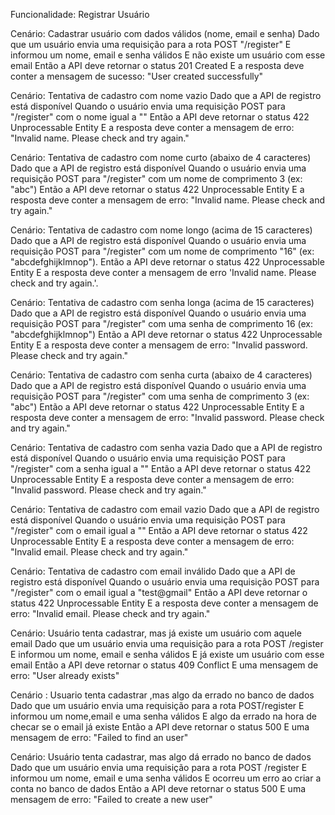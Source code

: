 Funcionalidade: Registrar Usuário

Cenário: Cadastrar usuário com dados válidos (nome, email e senha)
  Dado que um usuário envia uma requisição para a rota POST "/register"
  E informou um nome, email e senha válidos
  E não existe um usuário com esse email
  Então a API deve retornar o status 201 Created
  E a resposta deve conter a mensagem de sucesso: "User created successfully"


Cenário: Tentativa de cadastro com nome vazio
  Dado que a API de registro está disponível
  Quando o usuário envia uma requisição POST para "/register" com o nome igual a ""
  Então a API deve retornar o status 422 Unprocessable Entity
  E a resposta deve conter a mensagem de erro: "Invalid name. Please check and try again."


Cenário: Tentativa de cadastro com nome curto (abaixo de 4 caracteres)
  Dado que a API de registro está disponível
  Quando o usuário envia uma requisição POST para "/register" com um nome de comprimento 3 (ex: "abc")
  Então a API deve retornar o status 422 Unprocessable Entity
  E a resposta deve conter a mensagem de erro: "Invalid name. Please check and try again."


Cenário: Tentativa de cadastro com nome longo (acima de 15 caracteres)
  Dado que a API de registro está disponível
  Quando o usuário envia uma requisição POST para "/register" com um nome de comprimento "16" (ex: "abcdefghijklmnop").
  Então a API deve retornar o status 422 Unprocessable Entity
  E a resposta deve conter a mensagem de erro 'Invalid name. Please check and try again.'.


Cenário: Tentativa de cadastro com senha longa (acima de 15 caracteres)
  Dado que a API de registro está disponível
  Quando o usuário envia uma requisição POST para "/register" com uma senha de comprimento 16 (ex: "abcdefghijklmnop")
  Então a API deve retornar o status 422 Unprocessable Entity
  E a resposta deve conter a mensagem de erro: "Invalid password. Please check and try again."


Cenário: Tentativa de cadastro com senha curta (abaixo de 4 caracteres)
  Dado que a API de registro está disponível
  Quando o usuário envia uma requisição POST para "/register" com uma senha de comprimento 3 (ex: "abc")
  Então a API deve retornar o status 422 Unprocessable Entity
  E a resposta deve conter a mensagem de erro: "Invalid password. Please check and try again."


Cenário: Tentativa de cadastro com senha vazia
  Dado que a API de registro está disponível
  Quando o usuário envia uma requisição POST para "/register" com a senha igual a ""
  Então a API deve retornar o status 422 Unprocessable Entity
  E a resposta deve conter a mensagem de erro: "Invalid password. Please check and try again."


Cenário: Tentativa de cadastro com email vazio
  Dado que a API de registro está disponível
  Quando o usuário envia uma requisição POST para "/register" com o email igual a ""
  Então a API deve retornar o status 422 Unprocessable Entity
  E a resposta deve conter a mensagem de erro: "Invalid email. Please check and try again."


Cenário: Tentativa de cadastro com email inválido
  Dado que a API de registro está disponível
  Quando o usuário envia uma requisição POST para "/register" com o email igual a "test@gmail"
  Então a API deve retornar o status 422 Unprocessable Entity
  E a resposta deve conter a mensagem de erro: "Invalid email. Please check and try again."


Cenário: Usuário tenta cadastrar, mas já existe um usuário com aquele email
  Dado que um usuário envia uma requisição para a rota POST /register
  E informou um nome, email e senha válidos
  E já existe um usuário com esse email
  Então a API deve retornar o status 409 Conflict
  E uma mensagem de erro: "User already exists"


Cenário : Usuario tenta cadastrar ,mas algo da errado no banco de dados
  Dado que um usuário envia uma requisição para a rota POST/register
  E informou um nome,email e uma senha válidos
  E algo da errado na hora de checar se o email já existe
  Então a API deve retornar o status 500
  E uma mensagem de erro: "Failed to find an user"

Cenário: Usuário tenta cadastrar, mas algo dá errado no banco de dados
  Dado que um usuário envia uma requisição para a rota POST /register
  E informou um nome, email e uma senha válidos
  E ocorreu um erro ao criar a conta no banco de dados
  Então a API deve retornar o status 500
  E uma mensagem de erro: "Failed to create a new user"
